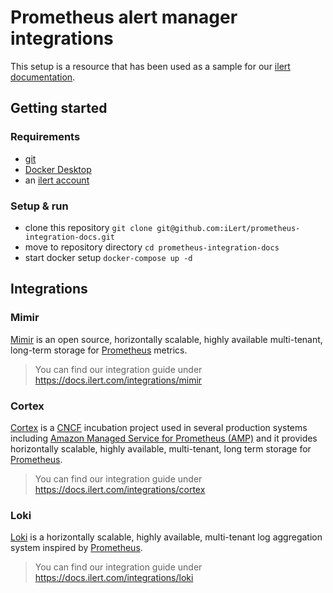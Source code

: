 # Prometheus alert manager integrations

This setup is a resource that has been used as a sample for our [ilert documentation](https://docs.ilert.com/).

## Getting started

### Requirements

* [git](https://git-scm.com/book/en/v2/Getting-Started-Installing-Git)
* [Docker Desktop](https://www.docker.com/products/docker-desktop/)
* an [ilert account](https://app.ilert.com/signup)

### Setup & run

* clone this repository `git clone git@github.com:iLert/prometheus-integration-docs.git`
* move to repository directory `cd prometheus-integration-docs`
* start docker setup `docker-compose up -d`

## Integrations

### Mimir

[Mimir](https://grafana.com/oss/mimir/) is an open source, horizontally scalable, highly available multi-tenant, long-term storage for [Prometheus](https://prometheus.io/) metrics.

> You can find our integration guide under https://docs.ilert.com/integrations/mimir

### Cortex

[Cortex](https://cortexmetrics.io/) is a [CNCF](https://cncf.io) incubation project used in several production systems including [Amazon Managed Service for Prometheus (AMP)](https://aws.amazon.com/prometheus/) and it provides horizontally scalable, highly available, multi-tenant, long term storage for [Prometheus](https://prometheus.io/).

> You can find our integration guide under https://docs.ilert.com/integrations/cortex

### Loki

[Loki](https://grafana.com/oss/loki/) is a horizontally scalable, highly available, multi-tenant log aggregation system inspired by [Prometheus](https://prometheus.io/).

> You can find our integration guide under https://docs.ilert.com/integrations/loki
